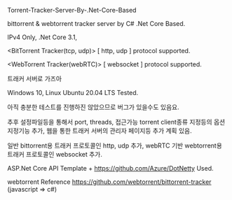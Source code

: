 Torrent-Tracker-Server-By-.Net-Core-Based


bittorrent & webtorrent tracker server by C# .Net Core Based.

IPv4 Only, .Net Core 3.1, 


<BitTorrent Tracker(tcp, udp)>
[ http, udp ] protocol supported.

<WebTorrent Tracker(webRTC)>
[ websocket ] protocol supported.


트래커 서버로 가즈아

Windows 10, Linux Ubuntu 20.04 LTS Tested.

아직 충분한 테스트를 진행하진 않았으므로 버그가 있을수도 있음요.

추후 설정파일등을 통해서 port, threads, 접근가능 torrent client종류 지정등의 옵션 지정기능 추가,
웹을 통한 트래커 서버의 관리자 페이지등 추가 계획 있음.


일반 bittorrent용 트래커 프로토콜인 http, udp 추가,
webRTC 기반 webtorrent용 트래커 프로토콜인 websocket 추가.



ASP.Net Core API Template + https://github.com/Azure/DotNetty Used.

webtorrent Reference
https://github.com/webtorrent/bittorrent-tracker
(javascript => c#)
